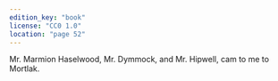 ```yaml
---
edition_key: "book"
license: "CC0 1.0"
location: "page 52"
---
```

Mr. Marmion Haselwood, Mr.
Dymmock, and Mr. Hipwell, cam to me to Mortlak.
